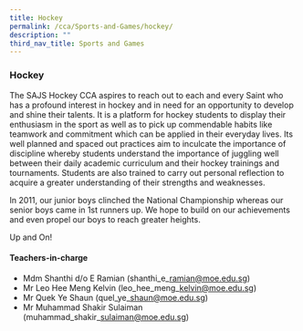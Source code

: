 ```yaml
---
title: Hockey
permalink: /cca/Sports-and-Games/hockey/
description: ""
third_nav_title: Sports and Games
---
```

### Hockey

The SAJS Hockey CCA aspires to reach out to each and every Saint who has a profound interest in hockey and in need for an opportunity to develop and shine their talents. It is a platform for hockey students to display their enthusiasm in the sport as well as to pick up commendable habits like teamwork and commitment which can be applied in their everyday lives. Its well planned and spaced out practices aim to inculcate the importance of discipline whereby students understand the importance of juggling well between their daily academic curriculum and their hockey trainings and tournaments. Students are also trained to carry out personal reflection to acquire a greater understanding of their strengths and weaknesses.

In 2011, our junior boys clinched the National Championship whereas our senior boys came in 1st runners up. We hope to build on our achievements and even propel our boys to reach greater heights.

Up and On!

#### Teachers-in-charge

*   Mdm Shanthi d/o E Ramian (shanthi\_e\_ramian@moe.edu.sg)
*   Mr Leo Hee Meng Kelvin (leo\_hee\_meng\_kelvin@moe.edu.sg)
*   Mr Quek Ye Shaun (quel\_ye\_shaun@moe.edu.sg)
*   Mr Muhammad Shakir Sulaiman (muhammad\_shakir\_sulaiman@moe.edu.sg)
